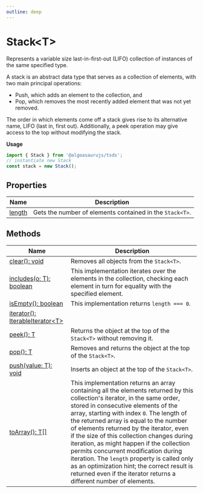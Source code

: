 ```yaml
---
outline: deep
---
```


# ****Stack&lt;T&gt;****

Represents a variable size last-in-first-out (LIFO) collection of instances of the same specified type.

A stack is an abstract data type that serves as a collection of elements, with two main principal operations:
- Push, which adds an element to the collection, and
- Pop, which removes the most recently added element that was not yet removed.

The order in which elements come off a stack gives rise to its alternative name, LIFO (last in, first out). Additionally, a peek operation may give access to the top without modifying the stack.

**Usage**

```typescript
import { Stack } from '@algoasaurujs/tsds';
// instantiate new Stack
const stack = new Stack();
```

## **Properties**

| Name                                               | Description                                              |
| -------------------------------------------------- | -------------------------------------------------------- |
| [length](/data-structures/Stack/properties/length) | Gets the number of elements contained in the `Stack<T>`. |

## **Methods**

| Name                                                                                             | Description                                                                                                                                                                                                                                                                                                                                                                                                                                                                                                                                                                                                 |
| ------------------------------------------------------------------------------------------------ | ----------------------------------------------------------------------------------------------------------------------------------------------------------------------------------------------------------------------------------------------------------------------------------------------------------------------------------------------------------------------------------------------------------------------------------------------------------------------------------------------------------------------------------------------------------------------------------------------------------- |
| [clear&lpar;&rpar;&colon; void](/data-structures/Stack/methods/clear)                            | Removes all objects from the `Stack<T>`.                                                                                                                                                                                                                                                                                                                                                                                                                                                                                                                                                                    |
| [includes&lpar;o&colon; T&rpar;&colon; boolean](/data-structures/Stack/methods/includes)         | This implementation iterates over the elements in the collection, checking each element in turn for equality with the specified element.                                                                                                                                                                                                                                                                                                                                                                                                                                                                    |
| [isEmpty&lpar;&rpar;&colon; boolean](/data-structures/Stack/methods/isEmpty)                     | This implementation returns `length === 0`.                                                                                                                                                                                                                                                                                                                                                                                                                                                                                                                                                                 |
| [iterator&lpar;&rpar;&colon; IterableIterator&lt;T&gt;](/data-structures/Stack/methods/iterator) |                                                                                                                                                                                                                                                                                                                                                                                                                                                                                                                                                                                                             |
| [peek&lpar;&rpar;&colon; T](/data-structures/Stack/methods/peek)                                 | Returns the object at the top of the `Stack<T>` without removing it.                                                                                                                                                                                                                                                                                                                                                                                                                                                                                                                                        |
| [pop&lpar;&rpar;&colon; T](/data-structures/Stack/methods/pop)                                   | Removes and returns the object at the top of the `Stack<T>`.                                                                                                                                                                                                                                                                                                                                                                                                                                                                                                                                                |
| [push&lpar;value&colon; T&rpar;&colon; void](/data-structures/Stack/methods/push)                | Inserts an object at the top of the `Stack<T>`.                                                                                                                                                                                                                                                                                                                                                                                                                                                                                                                                                             |
| [toArray&lpar;&rpar;&colon; T&lsqb;&rsqb;](/data-structures/Stack/methods/toArray)               | This implementation returns an array containing all the elements returned by this collection's iterator, in the same order, stored in consecutive elements of the array, starting with index `0`. The length of the returned array is equal to the number of elements returned by the iterator, even if the size of this collection changes during iteration, as might happen if the collection permits concurrent modification during iteration. The `length` property is called only as an optimization hint; the correct result is returned even if the iterator returns a different number of elements. |

